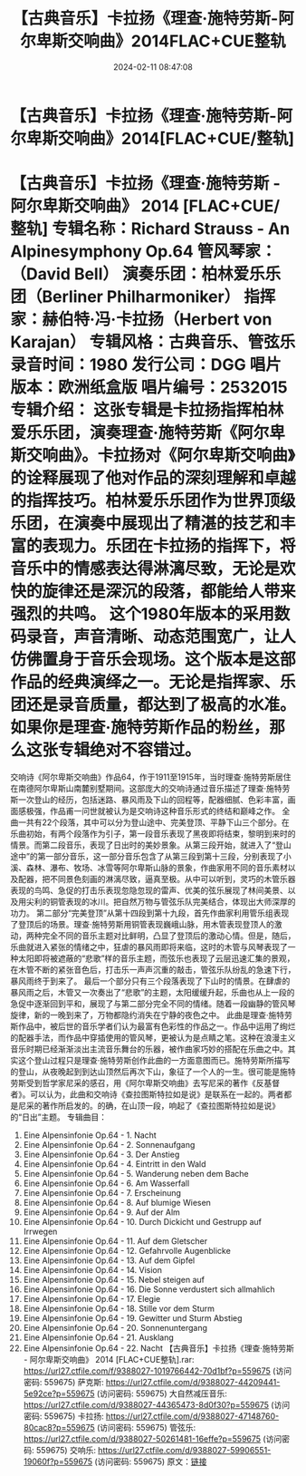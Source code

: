 ﻿---
title: 【古典音乐】卡拉扬《理查·施特劳斯-阿尔卑斯交响曲》2014FLAC+CUE整轨
date: 2024-02-11 08:47:08
categories: 古典音乐、新世纪、纯音雅乐
tags: 纯音雅乐
---
# 【古典音乐】卡拉扬《理查·施特劳斯-阿尔卑斯交响曲》2014[FLAC+CUE/整轨]

【古典音乐】卡拉扬《理查·施特劳斯 - 阿尔卑斯交响曲》 2014
[FLAC+CUE/整轨]
专辑名称：Richard Strauss - An Alpinesymphony Op.64
管风琴家：（David Bell）
演奏乐团：柏林爱乐乐团（Berliner Philharmoniker）
指挥家：赫伯特·冯·卡拉扬（Herbert von Karajan）
专辑风格：古典音乐、管弦乐
录音时间：1980
发行公司：DGG
唱片版本：欧洲纸盒版
唱片编号：2532015
专辑介绍：
这张专辑是卡拉扬指挥柏林爱乐乐团，演奏理查·施特劳斯《阿尔卑斯交响曲》。卡拉扬对《阿尔卑斯交响曲》的诠释展现了他对作品的深刻理解和卓越的指挥技巧。柏林爱乐乐团作为世界顶级乐团，在演奏中展现出了精湛的技艺和丰富的表现力。乐团在卡拉扬的指挥下，将音乐中的情感表达得淋漓尽致，无论是欢快的旋律还是深沉的段落，都能给人带来强烈的共鸣。
这个1980年版本的采用数码录音，声音清晰、动态范围宽广，让人仿佛置身于音乐会现场。这个版本是这部作品的经典演绎之一。无论是指挥家、乐团还是录音质量，都达到了极高的水准。如果你是理查·施特劳斯作品的粉丝，那么这张专辑绝对不容错过。
==========
交响诗《阿尔卑斯交响曲》作品64，作于1911至1915年，当时理查·施特劳斯居住在南德阿尔卑斯山南麓别墅期间。这部庞大的交响诗通过音乐描述了理查·施特劳斯一次登山的经历，包括迷路、暴风雨及下山的回程等，配器细腻、色彩丰富，画面感极强，作品甫一问世就被认为是交响诗这种音乐形式的终结和巅峰之作。
全曲一共有22个段落，其中可以分为登山途中、完美登顶、平静下山三个部分。在乐曲初始，有两个段落作为引子，第一段音乐表现了黑夜即将结束，黎明到来时的情景。而第二段音乐，表现了日出时的美妙景象。从第三段开始，就进入了“登山途中”的第一部分音乐，这一部分音乐包含了从第三段到第十三段，分别表现了小溪、森林、瀑布、牧场、冰雪等阿尔卑斯山脉的景象，作曲家用不同的音乐素材以及配器，把不同景色刻画的淋漓尽致，逼真至极。从中可以听到，灵巧的木管乐器表现的鸟鸣、急促的打击乐表现忽隐忽现的雷声、优美的弦乐展现了林间美景、以及用尖利的铜管表现的冰川。把自然万物与管弦乐队完美结合，体现出大师深厚的功力。
第二部分“完美登顶”从第十四段到第十九段，首先作曲家利用管乐组表现了登顶后的场景。理查·施特劳斯用铜管表现巍峨山脉，用木管表现登顶人的激动，两种完全不同的音乐主题对比鲜明，凸显了登顶后的激动心情。但是，随后，乐曲就进入紧张的情绪之中，狂虐的暴风雨即将来临，这时的木管与风琴表现了一种太阳即将被遮蔽的“悲歌”样的音乐主题，而弦乐也表现了云层迅速汇集的景观，在木管不断的紧张音色后，打击乐一声声沉重的敲击，管弦乐队纷乱的急速下行，暴风雨终于到来了。
最后一个部分只有三个段落表现了下山时的情景。在肆虐的暴风雨之后，木管又一次奏出了“悲歌”的主题，太阳缓缓升起，乐曲也从上一段的急促中逐渐回到平和，展现了与第二部分完全不同的情绪。随着一段幽静的管风琴旋律，新的一晚到来了，万物都隐约消失在宁静的夜色之中。
此曲是理查·施特劳斯作品中，被后世的音乐学者们认为最富有色彩性的作品之一。作品中运用了绚烂的配器手法，而作品中穿插使用的管风琴，更被认为是点睛之笔。这种在浪漫主义音乐时期已经渐渐淡出主流音乐舞台的乐器，被作曲家巧妙的搭配在乐曲之中。其实这个登山过程只是理查·施特劳斯创作此曲的一方面意图而已。施特劳斯所描写的登山，从夜晚起到到达山顶然后再次下山，象征了一个人的一生。很可能是施特劳斯受到哲学家尼采的感召，用《阿尔卑斯交响曲》去写尼采的著作《反基督者》。可以认为，此曲和交响诗《查拉图斯特拉如是说》是联系在一起的。两者都是尼采的著作所启发的。的确，在山顶一段，响起了《查拉图斯特拉如是说》的“日出”主题。
专辑曲目：
01. Eine Alpensinfonie Op.64 - 1. Nacht
02. Eine Alpensinfonie Op.64 - 2. Sonnenaufgang
03. Eine Alpensinfonie Op.64 - 3. Der Anstieg
04. Eine Alpensinfonie Op.64 - 4. Eintritt in den Wald
05. Eine Alpensinfonie Op.64 - 5. Wanderung neben dem Bache
06. Eine Alpensinfonie Op.64 - 6. Am Wasserfall
07. Eine Alpensinfonie Op.64 - 7. Erscheinung
08. Eine Alpensinfonie Op.64 - 8. Auf blumige Wiesen
09. Eine Alpensinfonie Op.64 - 9. Auf der Alm
10. Eine Alpensinfonie Op.64 - 10. Durch Dickicht und Gestrupp
auf Irrwegen
11. Eine Alpensinfonie Op.64 - 11. Auf dem Gletscher
12. Eine Alpensinfonie Op.64 - 12. Gefahrvolle Augenblicke
13. Eine Alpensinfonie Op.64 - 13. Auf dem Gipfel
14. Eine Alpensinfonie Op.64 - 14. Vision
15. Eine Alpensinfonie Op.64 - 15. Nebel steigen auf
16. Eine Alpensinfonie Op.64 - 16. Die Sonne verdustert sich
allmahlich
17. Eine Alpensinfonie Op.64 - 17. Elegie
18. Eine Alpensinfonie Op.64 - 18. Stille vor dem Sturm
19. Eine Alpensinfonie Op.64 - 19. Gewitter und Sturm
Abstieg
20. Eine Alpensinfonie Op.64 - 20. Sonnenuntergang
21. Eine Alpensinfonie Op.64 - 21. Ausklang
22. Eine Alpensinfonie Op.64 - 22. Nacht
【古典音乐】卡拉扬《理查·施特劳斯 - 阿尔卑斯交响曲》 2014 [FLAC+CUE整轨].rar: https://url27.ctfile.com/f/9388027-1019766442-70d1bf?p=559675
(访问密码: 559675)
萨克斯: https://url27.ctfile.com/d/9388027-44209441-5e92ce?p=559675
(访问密码: 559675)
大自然减压音乐: https://url27.ctfile.com/d/9388027-44365473-8d0f30?p=559675
(访问密码: 559675)
卡拉扬: https://url27.ctfile.com/d/9388027-47148760-80cac8?p=559675
(访问密码: 559675)
管弦乐: https://url27.ctfile.com/d/9388027-50261481-16effe?p=559675
(访问密码: 559675)
交响乐: https://url27.ctfile.com/d/9388027-59906551-19060f?p=559675
(访问密码: 559675)
原文：[链接](https://blog.sina.com.cn/s/blog_1647c7e76010314fu.html)